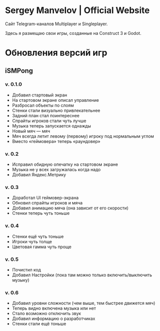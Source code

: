 # Sergey Manvelov | Official Website

Сайт Telegram-каналов Multiplayer и Singleplayer.

Здесь я размещаю свои игры, созданные на Construct 3 и Godot.

# Обновления версий игр
## iSMPong
### v. 0.1.0
- Добавил стартовый экран
- На стартовом экране описал управление
- Разбросал объекты по слоям
- Стенки стали визуально привлекательнее
- Задний план стал поинтереснее
- Спрайты игроков стали чуть лучше
- Музыка теперь запускается однажды
- Новый мяч — мяч
- Мяч всегда летит левому (первому) игроку под нормальным углом
- Вместо «геймовера» теперь «раундовер»

### v. 0.2
- Исправил обидную опечатку на стартовом экране
- Музыка не у всех загружалась когда надо
- Добавил Яндекс.Метрику

### v. 0.3
- Доработал UI геймовер-экрана
- Обновил спрайты игроков и мяча
- Добавил анимацию мяча (она зависит от его скорости)
- Стенки теперь чуть тоньше

### v. 0.4
- Стенки ещё чуть тоньше
- Игроки чуть толще
- Цветовая гамма чуть проще

### v. 0.5
- Почистил код
- Добавил Настройки (пока там можно только включить/выключить музыку)

### v. 0.6
- Добавил уровни сложности (чем выше, тем быстрее движется мяч)
- Теперь видно включена музыка или нет
- Стало возможно отключить звук
- Добавил информацию о разработчиках
- Стенки стали ещё тоньше
